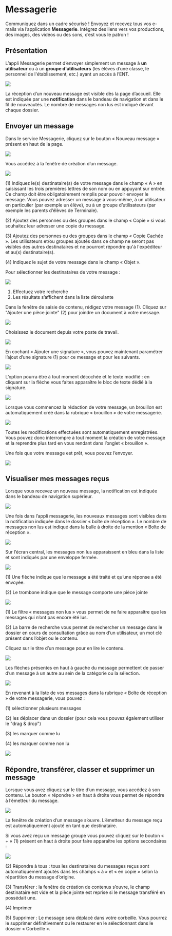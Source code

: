 # Messagerie

Communiquez dans un cadre sécurisé ! Envoyez et recevez tous vos e-mails via l’application **Messagerie**. Intégrez des liens vers vos productions, des images, des vidéos ou des sons, c’est vous le patron !

## Présentation

L’appli Messagerie permet d’envoyer simplement un message à **un utilisateur** ou à un **groupe d’utilisateurs** \(les élèves d’une classe, le personnel de l'établissement, etc.\) ayant un accès à l’ENT.

![](.gitbook/assets/messagerie-1-2-2%20%282%29.png)

La réception d’un nouveau message est visible dès la page d’accueil. Elle est indiquée par une **notification** dans le bandeau de navigation et dans le fil de nouveautés. Le nombre de messages non lus est indiqué devant chaque dossier.

## Envoyer un message

Dans le service Messagerie, cliquez sur le bouton « Nouveau message » présent en haut de la page.

![](.gitbook/assets/envoyer-message-1%20%281%29%20%281%29.png)

Vous accédez à la fenêtre de création d’un message.

![](.gitbook/assets/creation-2%20%281%29%20%281%29.png)

\(1\) Indiquez le\(s\) destinataire\(s\) de votre message dans le champ « A » en saisissant les trois premières lettres de son nom ou en appuyant sur entrée. Ce champ doit être obligatoirement remplis pour pouvoir envoyer le message. Vous pouvez adresser un message à vous-même, à un utilisateur en particulier \(par exemple un élève\), ou à un groupe d’utilisateurs \(par exemple les parents d’élèves de Terminale\).

\(2\) Ajoutez des personnes ou des groupes dans le champ « Copie » si vous souhaitez leur adresser une copie du message.

\(3\) Ajoutez des personnes ou des groupes dans le champ « Copie Cachée ». Les utilisateurs et/ou groupes ajoutés dans ce champ ne seront pas visibles des autres destinataires et ne pourront répondre qu'à l'expéditeur et au\(x\) destinataire\(s\).

\(4\) Indiquez le sujet de votre message dans le champ « Objet ».

Pour sélectionner les destinataires de votre message :

![](.gitbook/assets/messagerie-2-1%20%281%29%20%281%29.png)

1. Effectuez votre recherche
2. Les résultats s’affichent dans la liste déroulante

Dans la fenêtre de saisie de contenu, rédigez votre message \(1\). Cliquez sur "Ajouter une pièce jointe" \(2\) pour joindre un document à votre message.

![](.gitbook/assets/rediger-1-1%20%281%29%20%281%29.png)

Choisissez le document depuis votre poste de travail.

![](.gitbook/assets/m41-2%20%281%29%20%281%29.png)

En cochant « Ajouter une signature », vous pouvez maintenant paramétrer l’ajout d’une signature \(1\) pour ce message et pour les suivants.

![](.gitbook/assets/signature-2%20%282%29.png)

L’option pourra être à tout moment décochée et le texte modifié : en cliquant sur la flèche vous faites apparaître le bloc de texte dédié à la signature.

![](.gitbook/assets/signature-demo-4%20%281%29%20%281%29.png)

Lorsque vous commencez la rédaction de votre message, un brouillon est automatiquement créé dans la rubrique « brouillon » de votre messagerie.

![](.gitbook/assets/brouillon-2%20%281%29%20%281%29.png)

Toutes les modifications effectuées sont automatiquement enregistrées. Vous pouvez donc interrompre à tout moment la création de votre message et la reprendre plus tard en vous rendant dans l’onglet « brouillon ».

Une fois que votre message est prêt, vous pouvez l’envoyer.

![](.gitbook/assets/envoyer-1-1%20%282%29.png)

## Visualiser mes messages reçus

Lorsque vous recevez un nouveau message, la notification est indiquée dans le bandeau de navigation supérieur.

![](.gitbook/assets/m12-1-1%20%282%29.png)

Une fois dans l’appli messagerie, les nouveaux messages sont visibles dans la notification indiquée dans le dossier « boîte de réception ». Le nombre de messages non lus est indiqué dans la bulle à droite de la mention « Boîte de réception ».

![](.gitbook/assets/messagerie-1-1-2-3%20%282%29.png)

Sur l’écran central, les messages non lus apparaissent en bleu dans la liste et sont indiqués par une enveloppe fermée.

![](.gitbook/assets/icones-2-1%20%281%29%20%281%29.png)

\(1\) Une flèche indique que le message a été traité et qu’une réponse a été envoyée.

\(2\) Le trombone indique que le message comporte une pièce jointe

![](.gitbook/assets/messagerie-2-3-1%20%282%29.png)

\(1\) Le filtre « messages non lus » vous permet de ne faire apparaître que les messages qui n’ont pas encore été lus.

\(2\) La barre de recherche vous permet de rechercher un message dans le dossier en cours de consultation grâce au nom d’un utilisateur, un mot clé présent dans l’objet ou le contenu.

Cliquez sur le titre d’un message pour en lire le contenu.

![](.gitbook/assets/messagerie-3-2-1%20%281%29%20%281%29.png)

Les flèches présentes en haut à gauche du message permettent de passer d’un message à un autre au sein de la catégorie ou la sélection.

![](.gitbook/assets/messagerie-4-1-1%20%281%29%20%281%29.png)

En revenant à la liste de vos messages dans la rubrique « Boîte de réception » de votre messagerie, vous pouvez :

\(1\) sélectionner plusieurs messages

\(2\) les déplacer dans un dossier \(pour cela vous pouvez également utiliser le "drag & drop"\)

\(3\) les marquer comme lu

\(4\) les marquer comme non lu

![](.gitbook/assets/messagerie-5-4%20%281%29%20%281%29.png)

## Répondre, transférer, classer et supprimer un message

Lorsque vous avez cliquez sur le titre d’un message, vous accédez à son contenu. Le bouton « répondre » en haut à droite vous permet de répondre à l’émetteur du message.

![](.gitbook/assets/messagerie-6-1%20%282%29.png)

La fenêtre de création d’un message s’ouvre. L’émetteur du message reçu est automatiquement ajouté en tant que destinataire.

Si vous avez reçu un message groupé vous pouvez cliquez sur le bouton « + » \(1\) présent en haut à droite pour faire apparaître les options secondaires :

![](.gitbook/assets/messagerie-7-2-1%20%281%29%20%281%29.png)

\(2\) Répondre à tous : tous les destinataires du messages reçus sont automatiquement ajoutés dans les champs « à » et « en copie » selon la répartition du message d’origine.

\(3\) Transférer : la fenêtre de création de contenus s’ouvre, le champ destinataire est vide et la pièce jointe est reprise si le message transféré en possédait une.

\(4\) Imprimer

\(5\) Supprimer : Le message sera déplacé dans votre corbeille. Vous pourrez le supprimer définitivement ou le restaurer en le sélectionnant dans le dossier « Corbeille ».

